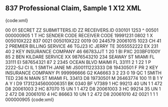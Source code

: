 ## 837 Professional Claim, Sample 1 X12 XML
{code:xml}
<?xml version="1.0"?>
<Interchange>
  <ISA>
    <!--Author Information Qualifier-->
    <ISA01>00<!--No Authorization Information Present--></ISA01>
    <!--Author Information-->
    <ISA02>          </ISA02>
    <!--Security Information Qualifer-->
    <ISA03>01<!--Password--></ISA03>
    <!--Security Information-->
    <ISA04>SECRET    </ISA04>
    <!--Interchange ID Qualifier-->
    <ISA05>ZZ<!--Mutually Defined--></ISA05>
    <!--Interchange Sender ID-->
    <ISA06>SUBMITTERS.ID  </ISA06>
    <!--Interchange ID Qualifier-->
    <ISA07>ZZ<!--Mutually Defined--></ISA07>
    <!--Interchange Receiver ID-->
    <ISA08>RECEIVERS.ID   </ISA08>
    <!--Interchange Date-->
    <ISA09>030101</ISA09>
    <!--Interchange Time-->
    <ISA10>1253</ISA10>
    <!--Inter Control Standards Identifier-->
    <ISA11>^</ISA11>
    <!--Inter Control Version Number-->
    <ISA12>00501</ISA12>
    <!--Inter Control Number-->
    <ISA13>000000905</ISA13>
    <!--Acknowlegment Requested-->
    <ISA14>1<!--Interchange Acknowledgment Requested--></ISA14>
    <!--Usage Indicator-->
    <ISA15>T<!--Test Data--></ISA15>
    <!--Component Element Separator-->
    <ISA16>
      <ISA1601 />
      <ISA1602 />
    </ISA16>
  </ISA>
  <FunctionGroup>
    <GS>
      <!--Functional Identifier Code-->
      <GS01>HC<!--Health Care--></GS01>
      <!--Application Sender's Code-->
      <GS02>SENDER CODE</GS02>
      <!--Application Receiver's Code-->
      <GS03>RECEIVER CODE</GS03>
      <!--Date-->
      <GS04>19991231</GS04>
      <!--Time-->
      <GS05>0802</GS05>
      <!--Group Control Number-->
      <GS06>1</GS06>
      <!--Responsible Agency Code-->
      <GS07>X<!--Accredited Standards Committee X12--></GS07>
      <!--Version/Release/Industry Identifier Code-->
      <GS08>005010X222</GS08>
    </GS>
    <Transaction ControlNumber="0021">
      <ST>
        <!--Transaction Set Identifier Code-->
        <ST01>837<!--Health Care Claim--></ST01>
        <!--Transaction Set Control Number-->
        <ST02>0021</ST02>
        <ST03>005010X222</ST03>
      </ST>
      <BHT>
        <!--Hierarchical Structure Code-->
        <BHT01>0019</BHT01>
        <!--Transaction Set Purpose Code-->
        <BHT02>00</BHT02>
        <!--Reference Identification-->
        <BHT03>244579</BHT03>
        <!--Date-->
        <BHT04>20061015</BHT04>
        <!--Time-->
        <BHT05>1023</BHT05>
        <!--Transaction Type Code-->
        <BHT06>CH</BHT06>
      </BHT>
      <Loop LoopId="1000A" Name="SUBMITTER NAME">
        <NM1>
          <!--Entity Identifier Code-->
          <NM101>41</NM101>
          <!--Entity Type Qualifier-->
          <NM102>2<!--Non-Person Entity--></NM102>
          <!--Name Last or Organization Name-->
          <NM103>PREMIER BILLING SERVICE</NM103>
          <NM104 />
          <NM105 />
          <NM106 />
          <NM107 />
          <!--Identification Code Qualifier-->
          <NM108>46<!--Electronic Transmitter Identification Number (ETIN--></NM108>
          <!--Identification Code-->
          <NM109>TGJ23</NM109>
        </NM1>
        <PER>
          <!--Contact Function Code-->
          <PER01>IC</PER01>
          <!--Name-->
          <PER02>JERRY</PER02>
          <!--Communication Number Qualifier-->
          <PER03>TE<!--Telephone--></PER03>
          <!--Communication Number-->
          <PER04>3055552222</PER04>
          <!--Communication Number Qualifier-->
          <PER05>EX<!--Telephone Extension--></PER05>
          <!--Communication Number-->
          <PER06>231</PER06>
        </PER>
      </Loop>
      <Loop LoopId="1000B" Name="RECEIVER NAME">
        <NM1>
          <!--Entity Identifier Code-->
          <NM101>40</NM101>
          <!--Entity Type Qualifier-->
          <NM102>2<!--Non-Person Entity--></NM102>
          <!--Name Last or Organization Name-->
          <NM103>KEY INSURANCE COMPANY</NM103>
          <NM104 />
          <NM105 />
          <NM106 />
          <NM107 />
          <!--Identification Code Qualifier-->
          <NM108>46<!--Electronic Transmitter Identification Number (ETIN--></NM108>
          <!--Identification Code-->
          <NM109>66783JJT</NM109>
        </NM1>
      </Loop>
      <HierarchicalLoop LoopId="2000A" LoopName="BILLING/PAY-TO PROVIDER HIERARCHICAL LEVEL" Id="1" ParentId="">
        <HL>
          <!--Hierarchical ID Number-->
          <HL01>1</HL01>
          <HL02 />
          <!--Level Code-->
          <HL03>20<!--Information Source--></HL03>
          <!--Hierarchical Child Code-->
          <HL04>1<!--Additional Subordinate HL Data Segment in This Hierarchical Structure--></HL04>
        </HL>
        <PRV>
          <PRV01>BI</PRV01>
          <PRV02>PXC</PRV02>
          <PRV03>203BF0100Y</PRV03>
        </PRV>
        <Loop LoopId="2010AA" Name="BILLING PROVIDER NAME">
          <NM1>
            <!--Entity Identifier Code-->
            <NM101>85</NM101>
            <!--Entity Type Qualifier-->
            <NM102>2<!--Non-Person Entity--></NM102>
            <!--Name Last or Organization Name-->
            <NM103>BEN KILDARE SERVICE</NM103>
            <NM104 />
            <NM105 />
            <NM106 />
            <NM107 />
            <!--Identification Code Qualifier-->
            <NM108>XX<!--Centers for Medicare and Medicaid Services Nationa--></NM108>
            <!--Identification Code-->
            <NM109>9876543210</NM109>
          </NM1>
          <N3>
            <!--Address Information-->
            <N301>234 SEAWAY ST</N301>
          </N3>
          <N4>
            <!--City Name-->
            <N401>MIAMI</N401>
            <!--State or Provice Code-->
            <N402>FL</N402>
            <!--Postal Code-->
            <N403>33111</N403>
          </N4>
          <REF>
            <!--Reference Identification Qualifier-->
            <REF01>EI</REF01>
            <!--Reference Identification-->
            <REF02>587654321</REF02>
          </REF>
        </Loop>
        <Loop LoopId="2010AB" Name="PAY-TO ADDRESS NAME">
          <NM1>
            <!--Entity Identifier Code-->
            <NM101>87</NM101>
            <!--Entity Type Qualifier-->
            <NM102>2<!--Non-Person Entity--></NM102>
          </NM1>
          <N3>
            <!--Address Information-->
            <N301>2345 OCEAN BLVD</N301>
          </N3>
          <N4>
            <!--City Name-->
            <N401>MAIMI</N401>
            <!--State or Provice Code-->
            <N402>FL</N402>
            <!--Postal Code-->
            <N403>33111</N403>
          </N4>
        </Loop>
        <HierarchicalLoop LoopId="2000B" LoopName="SUBSCRIBER HIERARCHICAL LOOP" Id="2" ParentId="1">
          <HL>
            <!--Hierarchical ID Number-->
            <HL01>2</HL01>
            <!--Hierarchical Parent ID Number-->
            <HL02>1</HL02>
            <!--Level Code-->
            <HL03>22<!--Subscriber--></HL03>
            <!--Hierarchical Child Code-->
            <HL04>1<!--Additional Subordinate HL Data Segment in This Hierarchical Structure--></HL04>
          </HL>
          <SBR>
            <SBR01>P</SBR01>
            <SBR02 />
            <SBR03>2222-SJ</SBR03>
            <SBR04 />
            <SBR05 />
            <SBR06 />
            <SBR07 />
            <SBR08 />
            <SBR09>CI</SBR09>
          </SBR>
          <Loop LoopId="2010BA" Name="SUBSCRIBER NAME">
            <NM1>
              <!--Entity Identifier Code-->
              <NM101>IL<!--Insured or Subscriber--></NM101>
              <!--Entity Type Qualifier-->
              <NM102>1<!--Person--></NM102>
              <!--Name Last or Organization Name-->
              <NM103>SMITH</NM103>
              <!--Name First-->
              <NM104>JANE</NM104>
              <NM105 />
              <NM106 />
              <NM107 />
              <!--Identification Code Qualifier-->
              <NM108>MI</NM108>
              <!--Identification Code-->
              <NM109>JS00111223333</NM109>
            </NM1>
            <DMG>
              <!--Date Time Period Format Qualifier-->
              <DMG01>D8<!--Date Expressed in Format CCYYMMDD--></DMG01>
              <!--Date Time Period-->
              <DMG02>19430501</DMG02>
              <!--Gender Code-->
              <DMG03>F<!--Female--></DMG03>
            </DMG>
          </Loop>
          <Loop LoopId="2010BC" Name="PAYER NAME">
            <NM1>
              <!--Entity Identifier Code-->
              <NM101>PR<!--Payer--></NM101>
              <!--Entity Type Qualifier-->
              <NM102>2<!--Non-Person Entity--></NM102>
              <!--Name Last or Organization Name-->
              <NM103>KEY INSURANCE COMPANY</NM103>
              <NM104 />
              <NM105 />
              <NM106 />
              <NM107 />
              <!--Identification Code Qualifier-->
              <NM108>PI<!--Payor Identification--></NM108>
              <!--Identification Code-->
              <NM109>999996666</NM109>
            </NM1>
            <REF>
              <!--Reference Identification Qualifier-->
              <REF01>G2</REF01>
              <!--Reference Identification-->
              <REF02>KA6663</REF02>
            </REF>
          </Loop>
          <HierarchicalLoop LoopId="2000C" LoopName="PATIENT HIERARCHICAL LOOP" Id="3" ParentId="2">
            <HL>
              <!--Hierarchical ID Number-->
              <HL01>3</HL01>
              <!--Hierarchical Parent ID Number-->
              <HL02>2</HL02>
              <!--Level Code-->
              <HL03>23<!--Dependent--></HL03>
              <!--Hierarchical Child Code-->
              <HL04>0<!--No Subordinate HL Segment in This Hiearchical Structure--></HL04>
            </HL>
            <PAT>
              <PAT01>19</PAT01>
            </PAT>
            <Loop LoopId="2010CA" Name="PATIENT NAME">
              <NM1>
                <!--Entity Identifier Code-->
                <NM101>QC</NM101>
                <!--Entity Type Qualifier-->
                <NM102>1<!--Person--></NM102>
                <!--Name Last or Organization Name-->
                <NM103>SMITH</NM103>
                <!--Name First-->
                <NM104>TED</NM104>
              </NM1>
              <N3>
                <!--Address Information-->
                <N301>236 N MAIN ST</N301>
              </N3>
              <N4>
                <!--City Name-->
                <N401>MIAMI</N401>
                <!--State or Provice Code-->
                <N402>FL</N402>
                <!--Postal Code-->
                <N403>33413</N403>
              </N4>
              <DMG>
                <!--Date Time Period Format Qualifier-->
                <DMG01>D8<!--Date Expressed in Format CCYYMMDD--></DMG01>
                <!--Date Time Period-->
                <DMG02>19730501</DMG02>
                <!--Gender Code-->
                <DMG03>M<!--Male--></DMG03>
              </DMG>
            </Loop>
            <Loop LoopId="2300" Name="CLAIM INFORMATION">
              <CLM>
                <CLM01>26463774</CLM01>
                <CLM02>100</CLM02>
                <CLM03 />
                <CLM04 />
                <CLM05>
                  <CLM0501>11</CLM0501>
                  <CLM0502>B</CLM0502>
                  <CLM0503>1</CLM0503>
                </CLM05>
                <CLM06>Y</CLM06>
                <CLM07>A</CLM07>
                <CLM08>Y</CLM08>
                <CLM09>I</CLM09>
              </CLM>
              <REF>
                <!--Reference Identification Qualifier-->
                <REF01>D9</REF01>
                <!--Reference Identification-->
                <REF02>17312345600006351</REF02>
              </REF>
              <HI>
                <HI01>
                  <HI0101>BK</HI0101>
                  <HI0102>0340</HI0102>
                </HI01>
                <HI02>
                  <HI0201>BF</HI0201>
                  <HI0202>V7389</HI0202>
                </HI02>
              </HI>
              <Loop LoopId="2400" Name="LINE COUNTER">
                <LX>
                  <LX01>1</LX01>
                </LX>
                <SV1>
                  <SV101>
                    <SV10101>HC</SV10101>
                    <SV10102>99213</SV10102>
                  </SV101>
                  <SV102>40</SV102>
                  <SV103>UN</SV103>
                  <SV104>1</SV104>
                  <SV105 />
                  <SV106 />
                  <SV107>1</SV107>
                </SV1>
                <DTP>
                  <!--Data/Time Qualifier-->
                  <DTP01>472</DTP01>
                  <!--Date Time Period Format Qualifier-->
                  <DTP02>D8<!--Date Expression in Format CCYYMMDD--></DTP02>
                  <!--Date Time Period-->
                  <DTP03>20061003</DTP03>
                </DTP>
              </Loop>
              <Loop LoopId="2400" Name="LINE COUNTER">
                <LX>
                  <LX01>2</LX01>
                </LX>
                <SV1>
                  <SV101>
                    <SV10101>HC</SV10101>
                    <SV10102>87070</SV10102>
                  </SV101>
                  <SV102>15</SV102>
                  <SV103>UN</SV103>
                  <SV104>1</SV104>
                  <SV105 />
                  <SV106 />
                  <SV107>1</SV107>
                </SV1>
                <DTP>
                  <!--Data/Time Qualifier-->
                  <DTP01>472</DTP01>
                  <!--Date Time Period Format Qualifier-->
                  <DTP02>D8<!--Date Expression in Format CCYYMMDD--></DTP02>
                  <!--Date Time Period-->
                  <DTP03>20061003</DTP03>
                </DTP>
              </Loop>
              <Loop LoopId="2400" Name="LINE COUNTER">
                <LX>
                  <LX01>3</LX01>
                </LX>
                <SV1>
                  <SV101>
                    <SV10101>HC</SV10101>
                    <SV10102>99214</SV10102>
                  </SV101>
                  <SV102>35</SV102>
                  <SV103>UN</SV103>
                  <SV104>1</SV104>
                  <SV105 />
                  <SV106 />
                  <SV107>2</SV107>
                </SV1>
                <DTP>
                  <!--Data/Time Qualifier-->
                  <DTP01>472</DTP01>
                  <!--Date Time Period Format Qualifier-->
                  <DTP02>D8<!--Date Expression in Format CCYYMMDD--></DTP02>
                  <!--Date Time Period-->
                  <DTP03>20061010</DTP03>
                </DTP>
              </Loop>
              <Loop LoopId="2400" Name="LINE COUNTER">
                <LX>
                  <LX01>4</LX01>
                </LX>
                <SV1>
                  <SV101>
                    <SV10101>HC</SV10101>
                    <SV10102>86663</SV10102>
                  </SV101>
                  <SV102>10</SV102>
                  <SV103>UN</SV103>
                  <SV104>1</SV104>
                  <SV105 />
                  <SV106 />
                  <SV107>2</SV107>
                </SV1>
                <DTP>
                  <!--Data/Time Qualifier-->
                  <DTP01>472</DTP01>
                  <!--Date Time Period Format Qualifier-->
                  <DTP02>D8<!--Date Expression in Format CCYYMMDD--></DTP02>
                  <!--Date Time Period-->
                  <DTP03>20061010</DTP03>
                </DTP>
              </Loop>
            </Loop>
          </HierarchicalLoop>
        </HierarchicalLoop>
      </HierarchicalLoop>
      <SE>
        <!--Number of Included Segments-->
        <SE01>42</SE01>
        <!--Transaction Set Control Number-->
        <SE02>0021</SE02>
      </SE>
    </Transaction>
    <GE>
      <!--Number of Transaction Sets Included-->
      <GE01>1</GE01>
      <!--Group Control Number-->
      <GE02>1</GE02>
    </GE>
  </FunctionGroup>
  <IEA>
    <!--Number of Included Functional Groups-->
    <IEA01>1</IEA01>
    <!--Interchange Control Number-->
    <IEA02>000000905</IEA02>
  </IEA>
</Interchange>
{code:xml}